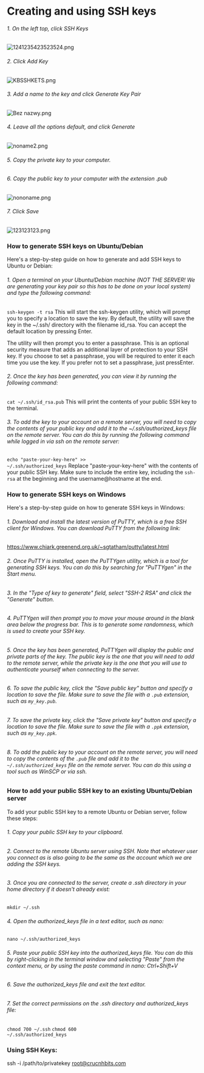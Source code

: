 # Creating and using SSH keys

###### 1.  On the left top, click SSH Keys

![1241235423523524.png](Creating%20and%20using%20SSH%20keys%20%5BVF%20Only%5D%20a0b8b87d548c46c0803fea77b5f146b7/1241235423523524.png)

###### 2. Click Add Key

![KBSSHKETS.png](Creating%20and%20using%20SSH%20keys%20%5BVF%20Only%5D%20a0b8b87d548c46c0803fea77b5f146b7/KBSSHKETS.png)

###### 3. Add a name to the key and click Generate Key Pair

![Bez nazwy.png](Creating%20and%20using%20SSH%20keys%20%5BVF%20Only%5D%20a0b8b87d548c46c0803fea77b5f146b7/Bez_nazwy.png)

###### 4. Leave all the options default, and click Generate 

![noname2.png](Creating%20and%20using%20SSH%20keys%20%5BVF%20Only%5D%20a0b8b87d548c46c0803fea77b5f146b7/noname2.png)

###### 5. Copy the private key to your computer. 
###### 6. Copy the public key to your computer with the extension .pub

![nononame.png](Creating%20and%20using%20SSH%20keys%20%5BVF%20Only%5D%20a0b8b87d548c46c0803fea77b5f146b7/nononame.png)

###### 7. Click Save

![123123123.png](Creating%20and%20using%20SSH%20keys%20%5BVF%20Only%5D%20a0b8b87d548c46c0803fea77b5f146b7/123123123.png)

### How to generate SSH keys on Ubuntu/Debian

Here's a step-by-step guide on how to generate and add SSH keys to Ubuntu or Debian:

###### 1. Open a terminal on your Ubuntu/Debian machine (NOT THE SERVER! We are generating your key pair so this has to be done on your local system) and type the following command:

<code>ssh-keygen -t rsa</code>
This will start the ssh-keygen utility, which will prompt you to specify a location to save the key. By default, the utility will save the key in the ~/.ssh/ directory with the filename id_rsa. You can accept the default location by pressing Enter.
 
The utility will then prompt you to enter a passphrase. This is an optional security measure that adds an additional layer of protection to your SSH key. If you choose to set a passphrase, you will be required to enter it each time you use the key. If you prefer not to set a passphrase, just pressEnter.

###### 2. Once the key has been generated, you can view it by running the following command:

<code>cat ~/.ssh/id_rsa.pub</code>
This will print the contents of your public SSH key to the terminal.

###### 3. To add the key to your account on a remote server, you will need to copy the contents of your public key and add it to the ~/.ssh/authorized_keys file on the remote server. You can do this by running the following command while logged in via ssh on the remote server:

<code>echo "paste-your-key-here" >> ~/.ssh/authorized_keys</code>
Replace "paste-your-key-here" with the contents of your public SSH key. Make sure to include the entire key, including the <code>ssh-rsa</code> at the beginning and the username@hostname at the end.

### How to generate SSH keys on Windows

Here's a step-by-step guide on how to generate SSH keys in Windows:

###### 1. Download and install the latest version of PuTTY, which is a free SSH client for Windows. You can download PuTTY from the following link:

https://www.chiark.greenend.org.uk/~sgtatham/putty/latest.html

###### 2. Once PuTTY is installed, open the PuTTYgen utility, which is a tool for generating SSH keys. You can do this by searching for "PuTTYgen" in the Start menu.

###### 3. In the "Type of key to generate" field, select "SSH-2 RSA" and click the "Generate" button.

###### 4. PuTTYgen will then prompt you to move your mouse around in the blank area below the progress bar. This is to generate some randomness, which is used to create your SSH key.

###### 5. Once the key has been generated, PuTTYgen will display the public and private parts of the key. The public key is the one that you will need to add to the remote server, while the private key is the one that you will use to authenticate yourself when connecting to the server.

###### 6. To save the public key, click the "Save public key" button and specify a location to save the file. Make sure to save the file with a <code>.pub</code> extension, such as <code>my_key.pub</code>.

###### 7. To save the private key, click the "Save private key" button and specify a location to save the file. Make sure to save the file with a <code>.ppk</code> extension, such as <code>my_key.ppk</code>.

###### 8. To add the public key to your account on the remote server, you will need to copy the contents of the <code>.pub</code> file and add it to the <code>~/.ssh/authorized_keys</code> file on the remote server. You can do this using a tool such as WinSCP or via ssh.

### How to add your public SSH key to an existing Ubuntu/Debian server

To add your public SSH key to a remote Ubuntu or Debian server, follow these steps:

###### 1. Copy your public SSH key to your clipboard.

###### 2. Connect to the remote Ubuntu server using SSH. Note that whatever user you connect as is also going to be the same as the account which we are adding the SSH keys.

###### 3. Once you are connected to the server, create a .ssh directory in your home directory if it doesn't already exist:

<code>mkdir ~/.ssh</code>

###### 4. Open the authorized_keys file in a text editor, such as nano:

<code>nano ~/.ssh/authorized_keys</code>

###### 5. Paste your public SSH key into the authorized_keys file. You can do this by right-clicking in the terminal window and selecting "Paste" from the context menu, or by using the paste command in nano: Ctrl+Shift+V
###### 6. Save the authorized_keys file and exit the text editor.
###### 7. Set the correct permissions on the .ssh directory and authorized_keys file:

<code>chmod 700 ~/.ssh</code>
<code>chmod 600 ~/.ssh/authorized_keys</code>

### Using SSH Keys:

ssh -i /path/to/privatekey root@crucnhbits.com
